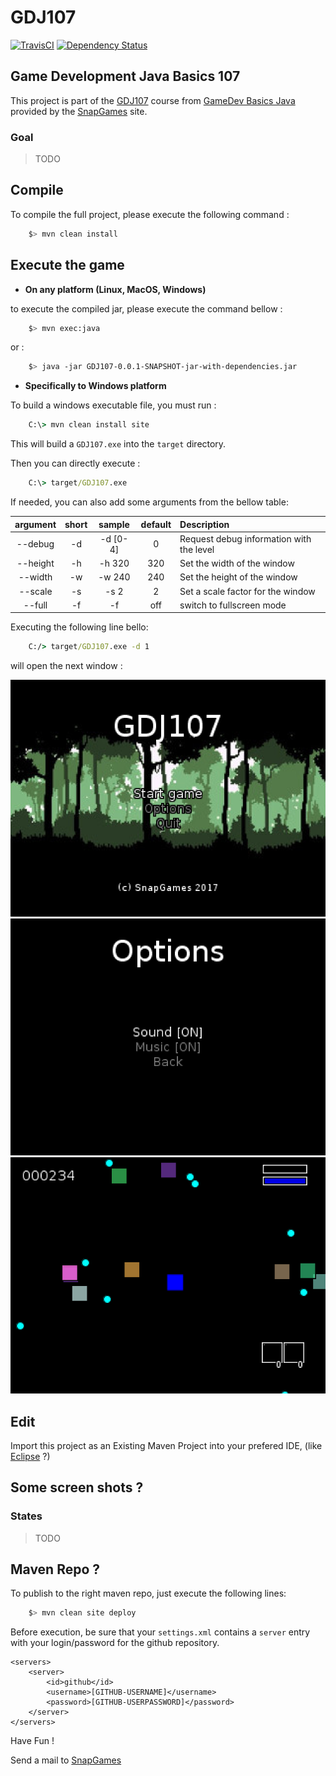 # GDJ107

[![TravisCI](https://travis-ci.org/SnapGames/GDJ107.svg?branch=develop)](https://travis-ci.org/SnapGames/GDJ107 "open the TravisCI compilation trend") [![Dependency Status](https://www.versioneye.com/user/projects/59dd5fd72de28c2198ef86e9/badge.svg?style=flat-square)](https://www.versioneye.com/user/projects/59dd5fd72de28c2198ef86e9 "Open on VersionEye")

## Game Development Java Basics 107

This project is part of the [GDJ107](https://classroom.google.com/c/NzI2ODQ3NjU2MFpa/t/NzI2Nzg0MjgxNFpa) course from [GameDev Basics
Java](https://classroom.google.com/c/NzI2ODQ3NjU2MFpa "Open the official on-line course") 
provided by the [SnapGames](http://snapgames.fr) site. 

### Goal

> TODO

## Compile

To compile the full project, please execute the following command :

```bash
    $> mvn clean install
```

## Execute the game

- **On any platform (Linux, MacOS, Windows)**

to execute the compiled jar, please execute the command bellow :

```bash
    $> mvn exec:java
```

or :

```bash
    $> java -jar GDJ107-0.0.1-SNAPSHOT-jar-with-dependencies.jar
```

- **Specifically to Windows platform**

To build a windows executable file, you must run :

```bat
    C:\> mvn clean install site
```

This will build a `GDJ107.exe` into the `target` directory.

Then you can directly execute :

```bat
    C:\> target/GDJ107.exe
```

If needed, you can also add some arguments from the bellow table:

| argument | short  |  sample     | default | Description                                   |
|:--------:|:------:|:-----------:|:-------:|:----------------------------------------------|
| --debug  |   -d   |  -d \[0-4\] | 0       | Request debug information with the level      |
| --height |   -h   |  -h 320     | 320     | Set the width of the window                   |
| --width  |   -w   |  -w 240     | 240     | Set the height of the window                  |
| --scale  |   -s   |  -s 2       | 2       | Set a scale factor for the window             |
| --full   |   -f   |  -f         | off     | switch to fullscreen mode                     |

Executing the following line bello:

```bat
    C:/> target/GDJ107.exe -d 1
```

will open the next window :

![The welcome title state](src/main/docs/images/screenshot-title.png "The welcome title state")
![The options state](src/main/docs/images/screenshot-options.png "The Options state")
![The play state](src/main/docs/images/screenshot-play.png "The Play state")


## Edit

Import this project as an Existing Maven Project into your prefered IDE, 
(like [Eclipse](http://www.eclipse.org/downloads "open the eclipse official web download page") ?)


## Some screen shots ?

### States

> TODO

## Maven Repo ?

To publish to the right maven repo, just execute the following lines:

```bash
    $> mvn clean site deploy
```

Before execution, be sure that your `settings.xml` contains a `server` entry with your login/password for the github repository.

	<servers>
		<server>
			<id>github</id>
			<username>[GITHUB-USERNAME]</username>
			<password>[GITHUB-USERPASSWORD]</password>
		</server>
	</servers>

Have Fun !

Send a mail to [SnapGames](mailto:contact@snapgames.fr?subject=GDJ107 "send a mail to your tutor")


